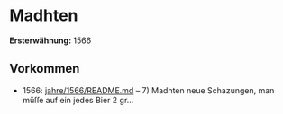 # Madhten

**Ersterwähnung:** 1566

## Vorkommen
- 1566: [jahre/1566/README.md](../jahre/1566/README.md) – 7) Madhten neue Schazungen, man müſſe auf ein jedes
Bier 2 gr...
